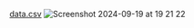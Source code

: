 [data.csv](https://github.com/user-attachments/files/17065156/data.csv)
![Screenshot 2024-09-19 at 19 21 22](https://github.com/user-attachments/assets/2274e0db-68fb-47ec-a2ec-f1f4c626c676)
